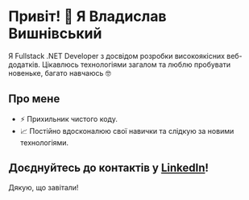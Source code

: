 # Привіт! 👋 Я Владислав Вишнівський

Я Fullstack .NET Developer з досвідом розробки високоякісних веб-додатків. Цікавлюсь технологіями загалом та люблю пробувати новеньке, багато навчаюсь 🤓 

## Про мене

- ⚡ Прихильник чистого коду.
- 📈 Постійно вдосконалюю свої навички та слідкую за новими технологіями.

## Доєднуйтесь до контактів у [LinkedIn](https://www.linkedin.com/in/vladyslav-v-569717197/)!

Дякую, що завітали!

